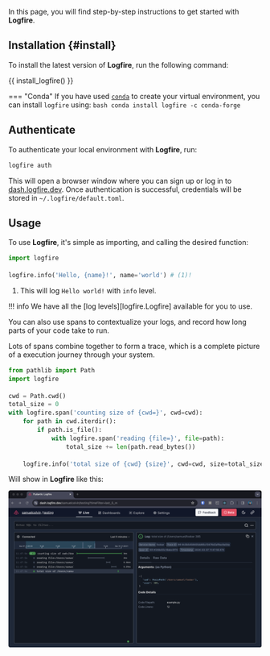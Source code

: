 In this page, you will find step-by-step instructions to get started with **Logfire**.

## Installation {#install}

To install the latest version of **Logfire**, run the following command:

{{ install_logfire() }}

=== "Conda"
    If you have used [`conda`](https://docs.conda.io/en/latest/) to create your virtual environment, you can install `logfire` using:
    ```bash
    conda install logfire -c conda-forge
    ```

## Authenticate

To authenticate your local environment with **Logfire**, run:

```bash
logfire auth
```

This will open a browser window where you can sign up or log in to [dash.logfire.dev](https://dash.logfire.dev).
Once authentication is successful, credentials will be stored in `~/.logfire/default.toml`.

## Usage

To use **Logfire**, it's simple as importing, and calling the desired function:

```py
import logfire

logfire.info('Hello, {name}!', name='world') # (1)!
```

1. This will log `Hello world!` with `info` level.

!!! info
    We have all the [log levels][logfire.Logfire] available for you to use.

You can also use spans to contextualize your logs, and record how long parts of your code take to run.

Lots of spans combine together to form a trace, which is a complete picture of a execution journey through your system.

```py
from pathlib import Path
import logfire

cwd = Path.cwd()
total_size = 0
with logfire.span('counting size of {cwd=}', cwd=cwd):
    for path in cwd.iterdir():
        if path.is_file():
            with logfire.span('reading {file=}', file=path):
                total_size += len(path.read_bytes())

    logfire.info('total size of {cwd} {size}', cwd=cwd, size=total_size)
```

Will show in **Logfire** like this:

![Logfire spans screenshot](../../images/logfire-screenshot-spans.png)

[conda]: https://conda.io/projects/conda/en/latest/user-guide/install/index.html
